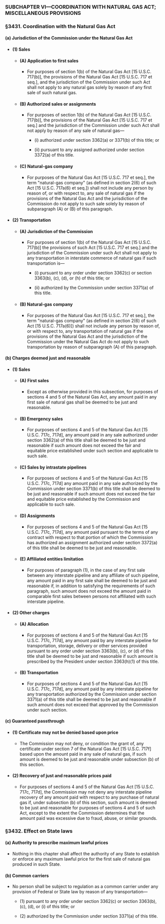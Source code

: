 ### SUBCHAPTER VI—COORDINATION WITH NATURAL GAS ACT; MISCELLANEOUS PROVISIONS

### §3431. Coordination with the Natural Gas Act
#### (a) Jurisdiction of the Commission under the Natural Gas Act
* #### (1) Sales
  * #### (A) Application to first sales
    * For purposes of section 1(b) of the Natural Gas Act [15 U.S.C. 717(b)], the provisions of the Natural Gas Act [15 U.S.C. 717 et seq.], and the jurisdiction of the Commission under such Act shall not apply to any natural gas solely by reason of any first sale of such natural gas.

  * #### (B) Authorized sales or assignments
    * For purposes of section 1(b) of the Natural Gas Act [15 U.S.C. 717(b)], the provisions of the Natural Gas Act [15 U.S.C. 717 et seq.] and the jurisdiction of the Commission under such Act shall not apply by reason of any sale of natural gas—

      * (i) authorized under section 3362(a) or 3371(b) of this title; or

      * (ii) pursuant to any assigned authorized under section 3372(a) of this title.

  * #### (C) Natural-gas company
    * For purposes of the Natural Gas Act [15 U.S.C. 717 et seq.], the term "natural-gas company" (as defined in section 2(6) of such Act [15 U.S.C. 717a(6) et seq.]) shall not include any person by reason of, or with respect to, any sale of natural gas if the provisions of the Natural Gas Act and the jurisdiction of the Commission do not apply to such sale solely by reason of subparagraph (A) or (B) of this paragraph.

* #### (2) Transportation
  * #### (A) Jurisdiction of the Commission
    * For purposes of section 1(b) of the Natural Gas Act [15 U.S.C. 717(b)] the provisions of such Act [15 U.S.C. 717 et seq.] and the jurisdiction of the Commission under such Act shall not apply to any transportation in interstate commerce of natural gas if such transportation is—

      * (i) pursuant to any order under section 3362(c) or section 3363(b), (c), (d), or (h) of this title; or

      * (ii) authorized by the Commission under section 3371(a) of this title.

  * #### (B) Natural-gas company
    * For purposes of the Natural Gas Act [15 U.S.C. 717 et seq.], the term "natural-gas company" (as defined in section 2(6) of such Act [15 U.S.C. 717a(6)]) shall not include any person by reason of, or with respect to, any transportation of natural gas if the provisions of the Natural Gas Act and the jurisdiction of the Commission under the Natural Gas Act do not apply to such transportation by reason of subparagraph (A) of this paragraph.

#### (b) Charges deemed just and reasonable
* #### (1) Sales
  * #### (A) First sales
    * Except as otherwise provided in this subsection, for purposes of sections 4 and 5 of the Natural Gas Act, any amount paid in any first sale of natural gas shall be deemed to be just and reasonable.

  * #### (B) Emergency sales
    * For purposes of sections 4 and 5 of the Natural Gas Act [15 U.S.C. 717c, 717d], any amount paid in any sale authorized under section 3362(a) of this title shall be deemed to be just and reasonable if such amount does not exceed the fair and equitable price established under such section and applicable to such sale.

  * #### (C) Sales by intrastate pipelines
    * For purposes of sections 4 and 5 of the Natural Gas Act [15 U.S.C. 717c, 717d] any amount paid in any sale authorized by the Commission under section 3371(b) of this title shall be deemed to be just and reasonable if such amount does not exceed the fair and equitable price established by the Commission and applicable to such sale.

  * #### (D) Assignments
    * For purposes of sections 4 and 5 of the Natural Gas Act [15 U.S.C. 717c, 717d], any amount paid pursuant to the terms of any contract with respect to that portion of which the Commission has authorized an assignment authorized under section 3372(a) of this title shall be deemed to be just and reasonable.

  * #### (E) Affiliated entities limitation
    * For purposes of paragraph (1), in the case of any first sale between any interstate pipeline and any affiliate of such pipeline, any amount paid in any first sale shall be deemed to be just and reasonable if, in addition to satisfying the requirements of such paragraph, such amount does not exceed the amount paid in comparable first sales between persons not affiliated with such interstate pipeline.

* #### (2) Other charges
  * #### (A) Allocation
    * For purposes of sections 4 and 5 of the Natural Gas Act [15 U.S.C. 717c, 717d], any amount paid by any interstate pipeline for transportation, storage, delivery or other services provided pursuant to any order under section 3363(b), (c), or (d) of this title shall be deemed to be just and reasonable if such amount is prescribed by the President under section 3363(h)(1) of this title.

  * #### (B) Transportation
    * For purposes of sections 4 and 5 of the Natural Gas Act [15 U.S.C. 717c, 717d], any amount paid by any interstate pipeline for any transportation authorized by the Commission under section 3371(a) of this title shall be deemed to be just and reasonable if such amount does not exceed that approved by the Commission under such section.

#### (c) Guaranteed passthrough
* #### (1) Certificate may not be denied based upon price
  * The Commission may not deny, or condition the grant of, any certificate under section 7 of the Natural Gas Act [15 U.S.C. 717f] based upon the amount paid in any sale of natural gas, if such amount is deemed to be just and reasonable under subsection (b) of this section.

* #### (2) Recovery of just and reasonable prices paid
  * For purposes of sections 4 and 5 of the Natural Gas Act [15 U.S.C. 717c, 717d], the Commission may not deny any interstate pipeline recovery of any amount paid with respect to any purchase of natural gas if, under subsection (b) of this section, such amount is deemed to be just and reasonable for purposes of sections 4 and 5 of such Act, except to the extent the Commission determines that the amount paid was excessive due to fraud, abuse, or similar grounds.

### §3432. Effect on State laws
#### (a) Authority to prescribe maximum lawful prices
* Nothing in this chapter shall affect the authority of any State to establish or enforce any maximum lawful price for the first sale of natural gas produced in such State.

#### (b) Common carriers
* No person shall be subject to regulation as a common carrier under any provision of Federal or State law by reason of any transportation—

  * (1) pursuant to any order under section 3362(c) or section 3363(b), (c), (d), or (i) of this title; or

  * (2) authorized by the Commission under section 3371(a) of this title.